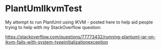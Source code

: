 # PlantUmlIkvmTest
My attempt to run PlantUml using IKVM - posted here to help aid people trying to help with my StackOverflow question: 

https://stackoverflow.com/questions/77773432/running-plantuml-jar-on-ikvm-fails-with-system-typeinitializationexception
